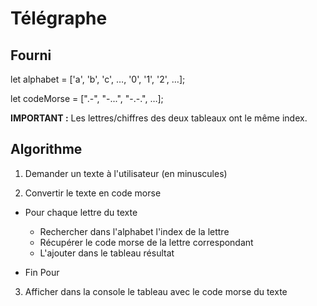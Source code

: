 # Télégraphe

## Fourni
let alphabet = ['a', 'b', 'c', …,
                '0', '1', '2', …];

let codeMorse = [".-", "-...", "-.-.", …];

****IMPORTANT :****
Les lettres/chiffres des deux tableaux ont le même index.

## Algorithme

1. Demander un texte à l'utilisateur (en minuscules)

2. Convertir le texte en code morse 
- Pour chaque lettre du texte

  - Rechercher dans l'alphabet l'index de la lettre
  - Récupérer le code morse de la lettre correspondant
  - L'ajouter dans le tableau résultat

- Fin Pour

3. Afficher dans la console le tableau avec le code morse du texte
